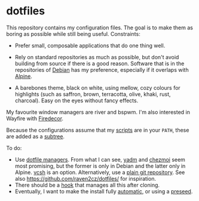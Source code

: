 # dotfiles

This repository contains my configuration files. The goal is to make 
them as boring as possible while still being useful. Constraints:

-   Prefer small, composable applications that do one thing well.

-   Rely on standard repositories as much as possible, but don't avoid 
    building from source if there is a good reason. Software that is in 
    the repositories of [Debian](https://packages.debian.org/) has my 
    preference, especially if it overlaps with 
    [Alpine](https://pkgs.alpinelinux.org/packages).

-   A barebones theme, black on white, using mellow, cozy colours for 
    highlights (such as saffron, brown, terracotta, olive, khaki, rust, 
    charcoal). Easy on the eyes without fancy effects.

My favourite window managers are river and bspwm. I'm also interested in 
Wayfire with [Firedecor](https://github.com/AhoyISki/Firedecor).

Because the configurations assume that my 
[scripts](https://github.com/slakkenhuis/scripts) are in your `PATH`, 
these are added as a 
[subtree](https://www.atlassian.com/git/tutorials/git-subtree).

To do:

-   Use [dotfile managers](https://dotfiles.github.io/utilities/). From 
    what I can see, [yadm](https://yadm.io/) and 
    [chezmoi](https://chezmoi.io/) seem most promising, but the former 
    is only in Debian and the latter only in Alpine. 
    [vcsh](https://github.com/RichiH/vcsh) is an option. Alternatively, 
    use a [plain git 
    repository](https://cblte.github.io/sammelsurium/configs/the-best-way-to-store-your-dotfiles/). 
    See also <https://github.com/raven2cz/dotfiles/> for inspiration.
-   There should be a 
    [hook](https://stackoverflow.com/questions/2141492/git-clone-and-post-checkout-hook) 
    that manages all this after cloning.
-   Eventually, I want to make the install fully 
    [automatic](https://debian-handbook.info/browse/stable/sect.automated-installation.html), 
    or using a 
    [preseed](https://wiki.debian.org/DebianInstaller/Preseed).
